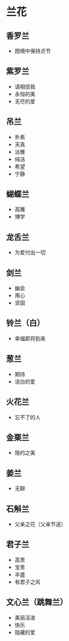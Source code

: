 # 兰花

## 香罗兰

- 困境中保持贞节

## 紫罗兰

- 请相信我
- 永恒的美
- 无尽的爱

## 吊兰

- 朴素
- 天真
- 淡雅
- 纯洁
- 希望
- 宁静

## 蝴蝶兰

- 高雅
- 博学

## 龙舌兰

- 为爱付出一切

## 剑兰

- 幽会
- 用心
- 坚固

## 铃兰（白）

- 幸福即将到来

## 葱兰

- 期待
- 洁白的爱

## 火花兰

- 忘不了的人

## 金栗兰

- 隐约之美

## 姜兰

- 无聊

## 石斛兰

- 父亲之花（父亲节送）

## 君子兰

- 高贵
- 宝贵
- 丰盛
- 有君子之风

## 文心兰（跳舞兰）

- 美丽活泼
- 快乐
- 隐藏的爱
